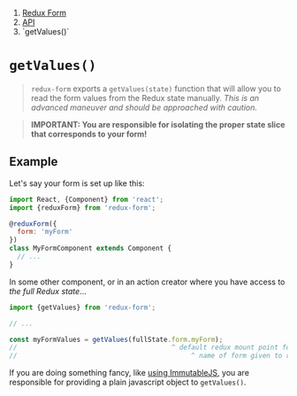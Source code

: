 <ol class="breadcrumb">
  <li><a href="#/">Redux Form</a></li>
  <li><a href="#/api">API</a></li>
  <li class="active">`getValues()`</li>
</ol>

# `getValues()`

> `redux-form` exports a `getValues(state)` function that will allow you to read the form values from 
the Redux state manually. _This is an advanced maneuver and should be approached with caution._

> **IMPORTANT: You are responsible for isolating the proper state slice that corresponds to your form!**

## Example

Let's say your form is set up like this:

```javascript
import React, {Component} from 'react';
import {reduxForm} from 'redux-form';

@reduxForm({
  form: 'myForm'
})
class MyFormComponent extends Component {
  // ...
}

```

In some other component, or in an action creator where you have access to _the full Redux state_...

```javascript
import {getValues} from 'redux-form';

// ...

const myFormValues = getValues(fullState.form.myForm);
//                                       ^ default redux mount point for redux-form
//                                            ^ name of form given to reduxForm()
```

If you are doing something fancy, like [using ImmutableJS](#/faq/immutable-js), you are responsible for providing
a plain javascript object to `getValues()`.